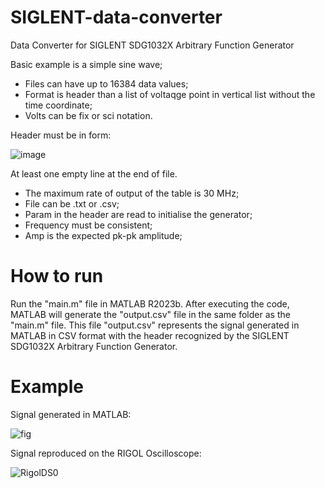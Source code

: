 # SIGLENT-data-converter
Data Converter for SIGLENT SDG1032X Arbitrary Function Generator

Basic example is a simple sine wave;
- Files can have up to 16384 data values;
- Format is header than a list of voltaqge point in vertical list without the time coordinate;
- Volts can be fix or sci notation.

Header must be in form:

![image](https://github.com/LuizFernandoOliveira/SIGLENT-data-converter/assets/50978651/57d686a0-f9eb-4419-9f07-5b33065706e8)

At least one empty line at the end of file.

- The maximum rate of output of the table is 30 MHz;
- File can be .txt or .csv;
- Param in the header are read to initialise the generator;
- Frequency must be consistent;
- Amp is the expected pk-pk amplitude;
  
# How to run

Run the "main.m" file in MATLAB R2023b. After executing the code, MATLAB will generate the "output.csv" file in the same folder as the "main.m" file. This file "output.csv" represents the signal generated in MATLAB in CSV format with the header recognized by the SIGLENT SDG1032X Arbitrary Function Generator.

# Example

Signal generated in MATLAB:

![fig](https://github.com/LuizFernandoOliveira/SIGLENT-data-converter/assets/50978651/1c87e61a-50e2-4154-81d6-3643ac74de4a)

Signal reproduced on the RIGOL Oscilloscope:

![RigolDS0](https://github.com/LuizFernandoOliveira/RIGOL-data-converter/assets/50978651/d01e4d85-7ada-48d1-a17a-ad654770aef1)

